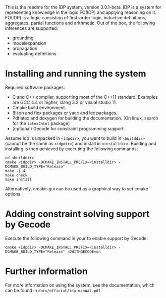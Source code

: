 This is the readme for the IDP system, version 3.0.1-beta.
IDP is a system for representing knowledge in the logic FO(IDP) and applying reasoning on it.
FO(IDP) is a logic consisting of first-order logic, inductive definitions, aggregates, 
partial functions and arithmetic.
Out of the box, the following inferences are supported:
 - grounding
 - modelexpansion
 - propagation
 - evaluating definitions

# Installing and running the system
Required software packages:
   - C and C++ compiler, supporting most of the C++11 standard. Examples are GCC 4.4 or higher, clang 3.2 or visual studio 11.
   - Cmake build environment. 
   - Bison and flex packages or yacc and lex packages.
   - Pdflatex and doxygen for building the documentation. (On linux, search for the `latex2html` package)
   - (optional) Gecode for constraint programming support.

Assume idp is unpacked in `<idpdir>`, you want to build in `<builddir>` (cannot be the same as `<idpdir>`) and install in `<installdir>`.
Building and installing is then achieved by executing the following commands:
```
cd <builddir>
cmake <idpdir> -DCMAKE_INSTALL_PREFIX=<installdir> -DCMAKE_BUILD_TYPE="Release"
make -j 4
make check
make install
```
Alternatively, cmake-gui can be used as a graphical way to set cmake options.

# Adding constraint solving support by Gecode
Execute the following command in your <builddir> to enable support by Gecode:
```
cmake <idpdir> -DCMAKE_INSTALL_PREFIX=<installdir> -DCMAKE_BUILD_TYPE="Release" -DWITHGECODE=on
```

# Further information
For more information on using the system, see the documentation, which can be found in `docs/official/idp-manual.pdf`
